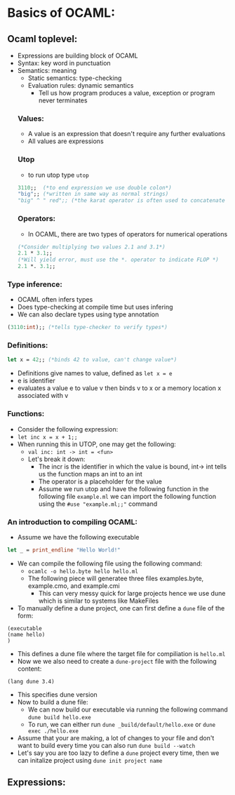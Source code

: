 # Basics of OCAML:
## Ocaml toplevel:
- Expressions are building block of OCAML
- Syntax: key word in punctuation
- Semantics: meaning
  - Static semantics: type-checking 
  - Evaluation rules: dynamic semantics
    - Tell us how program produces a value, exception or program never terminates
  ### Values:
  - A value is an expression that doesn't require any further evaluations
  - All values are expressions
  ### Utop 
  - to run utop type `utop` 
  ```ocaml
  3110;;  (*to end expression we use double colon*)
  "big";; (*written in same way as normal strings)
  "big" ^ " red";; (*the karat operator is often used to concatenate strings*)
  ```
  ### Operators:
  - In OCAML, there are two types of operators for numerical operations 
  ```ocaml
  (*Consider multiplying two values 2.1 and 3.1*)
  2.1 * 3.1;;
  (*Will yield error, must use the *. operator to indicate FLOP *)
  2.1 *. 3.1;;

  ```
### Type inference:
- OCAML often infers types
- Does type-checking at compile time but uses infering
- We can also declare types using type annotation 
```ocaml
(3110:int);; (*tells type-checker to verify types*)
```
### Definitions:
```ocaml
let x = 42;; (*binds 42 to value, can't change value*)
```
- Definitions give names to value, defined as `let x = e`
- e is identifier
- evaluates a value e to value v then binds v to x or a memory location x associated with v
### Functions:
- Consider the following expression:
- `let inc x = x + 1;;`
- When running this in UTOP, one may get the following:
  - `val inc: int -> int = <fun>`
  - Let's break it down:
    - The incr is the identifier in which the value is bound, int-> int tells us the function maps an int to an int
    - The <fun> operator is a placeholder for the <fun> value
    - Assume we run utop and have the following function in the following file `example.ml` we can import the following function using the `#use "example.ml;;"` command  
### An introduction to compiling OCAML:
- Assume we have the following executable
```ocaml
let _ = print_endline "Hello World!"
```
- We can compile the following file using the following command:
  - `ocamlc -o hello.byte hello hello.ml`
  - The following piece will generatee three files examples.byte, example.cmo, and example.cmi
    - This can very messy quick for large projects hence we use dune which is similar to systems like MakeFiles
- To manually define a dune project, one can first define a `dune` file of the form:
```
(executable
(name hello)
)
```
- This defines a dune file where the target file for compiliation is `hello.ml`
- Now we we also need to create a `dune-project` file with the following content:
```
(lang dune 3.4)
```
- This specifies dune version 
- Now to build a dune file:
  - We can now build our executable via running the following command `dune build hello.exe`
  - To run, we can either run `dune _build/default/hello.exe` or `dune exec ./hello.exe`
- Assume that your are making, a lot of changes to your file and don't want to build every time you can also run `dune build --watch `
- Let's say you are too lazy to define a `dune` project every time, then we can initalize project using `dune init project name `
## Expressions:
